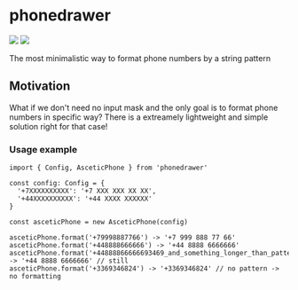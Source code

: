 # phonedrawer

<img src="https://img.shields.io/badge/node-%3E%3D%2016.8.0-green" />

<img src="https://img.shields.io/badge/typescript-%5E4.8.4-blue" />

The most minimalistic way to format phone numbers by a string pattern

## Motivation

What if we don't need no input mask and the only goal is to format phone numbers in specific way? There is a extreamely lightweight and simple solution right for that case!

### Usage example

```
import { Config, AsceticPhone } from 'phonedrawer'

const config: Config = {
  '+7XXXXXXXXXX': '+7 XXX XXX XX XX',
  '+44XXXXXXXXXX': '+44 XXXX XXXXXX'
}

const asceticPhone = new AsceticPhone(config)

asceticPhone.format('+79998887766') -> '+7 999 888 77 66'
asceticPhone.format('+448888666666') -> '+44 8888 6666666'
asceticPhone.format('+44888866666693469_and_something_longer_than_pattern') -> '+44 8888 6666666' // still
asceticPhone.format('+3369346824') -> '+3369346824' // no pattern -> no formatting
```
